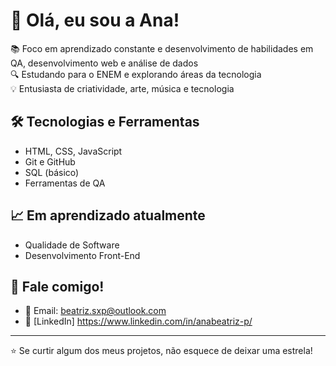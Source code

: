 # 👋 Olá, eu sou a Ana!
 
📚 Foco em aprendizado constante e desenvolvimento de habilidades em QA, desenvolvimento web e análise de dados  
🔍 Estudando para o ENEM e explorando áreas da tecnologia  
💡 Entusiasta de criatividade, arte, música e tecnologia

## 🛠️ Tecnologias e Ferramentas

- HTML, CSS, JavaScript
- Git e GitHub
- SQL (básico)
- Ferramentas de QA

## 📈 Em aprendizado atualmente

- Qualidade de Software
- Desenvolvimento Front-End

## 💬 Fale comigo!

- 📧 Email: beatriz.sxp@outlook.com
- 💼 [LinkedIn] https://www.linkedin.com/in/anabeatriz-p/

---

⭐️ Se curtir algum dos meus projetos, não esquece de deixar uma estrela!
